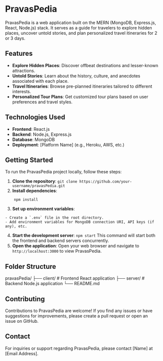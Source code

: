 # PravasPedia

PravasPedia is a web application built on the MERN (MongoDB, Express.js, React, Node.js) stack. It serves as a guide for travelers to explore hidden places, uncover untold stories, and plan personalized travel itineraries for 2 or 3 days.

## Features

- **Explore Hidden Places**: Discover offbeat destinations and lesser-known attractions.
- **Untold Stories**: Learn about the history, culture, and anecdotes associated with each place.
- **Travel Itineraries**: Browse pre-planned itineraries tailored to different interests.
- **Personalized Tour Plans**: Get customized tour plans based on user preferences and travel styles.

## Technologies Used

- **Frontend**: React.js
- **Backend**: Node.js, Express.js
- **Database**: MongoDB
- **Deployment**: [Platform Name] (e.g., Heroku, AWS, etc.)

## Getting Started

To run the PravasPedia project locally, follow these steps:

1. **Clone the repository**:
``` git clone https://github.com/your-username/pravasPedia.git ```
2. **Install dependencies**:
``` cd pravasPedia
    npm install
```
3. **Set up environment variables**:
```
- Create a `.env` file in the root directory.
- Add environment variables for MongoDB connection URI, API keys (if any), etc.
 ```
4. **Start the development server**:
``` npm start ```
This command will start both the frontend and backend servers concurrently.
5. **Open the application**:
Open your web browser and navigate to `http://localhost:3000` to view PravasPedia.

## Folder Structure
pravasPedia/
├── client/ # Frontend React application
├── server/ # Backend Node.js application
└── README.md

## Contributing
Contributions to PravasPedia are welcome! If you find any issues or have suggestions for improvements, please create a pull request or open an issue on GitHub.

## Contact
For inquiries or support regarding PravasPedia, please contact [Name] at [Email Address].
